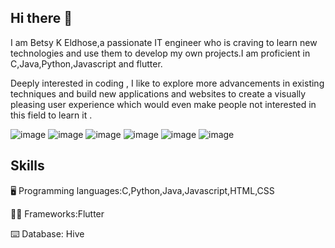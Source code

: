 ## Hi there 👋

I am Betsy K Eldhose,a passionate IT engineer who is craving to learn new technologies and use them to develop my own projects.I am proficient in C,Java,Python,Javascript and flutter.                                  

Deeply interested in coding , I like to explore more advancements in existing techniques and build new applications and websites to create a visually pleasing user experience which would even make people not interested in this field to learn it .    



![image](https://github.com/user-attachments/assets/4227a640-6032-47e3-970c-564d02bdccee) ![image](https://github.com/user-attachments/assets/a8f12ed8-3a14-4339-b476-f3ff31485877) ![image](https://github.com/user-attachments/assets/2589bca0-f756-4eac-98d1-0115e3295b80) ![image](https://github.com/user-attachments/assets/7caaa55b-a99f-4b34-8617-08af3c7b3d91) ![image](https://github.com/user-attachments/assets/cbff3107-bfe6-4984-96c0-88f3a0a738e5) ![image](https://github.com/user-attachments/assets/50182b8a-ae76-4ad1-ada6-c6893bcc79da)








## Skills               

🖥️ Programming languages:C,Python,Java,Javascript,HTML,CSS           


👩‍💻 Frameworks:Flutter            


⌨️ Database: Hive                

